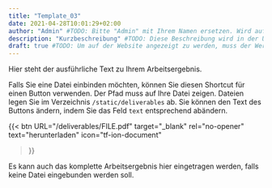 ```yaml
---
title: "Template_03"
date: 2021-04-28T10:01:29+02:00
author: "Admin" #TODO: Bitte "Admin" mit Ihrem Namen ersetzen. Wird auf der Website nicht angezeigt!
description: "Kurzbeschreibung" #TODO: Diese Beschreibung wird in der Übersicht aller Arbeitsergebnisse angezeigt.
draft: true #TODO: Um auf der Website angezeigt zu werden, muss der Wert auf "false" gesetzt werden.
---
```


Hier steht der ausführliche Text zu Ihrem Arbeitsergebnis. 

Falls Sie eine Datei einbinden möchten, können Sie diesen Shortcut für einen Button verwenden. Der Pfad muss auf Ihre Datei zeigen. Dateien legen Sie im Verzeichnis `/static/deliverables` ab. Sie können den Text des Buttons ändern, indem Sie das Feld `text` entsprechend abändern.

{{< btn
        URL="/deliverables/FILE.pdf"
        target="_blank"
        rel="no-opener"
        text="herunterladen"
        icon="tf-ion-document"
>}}

Es kann auch das komplette Arbeitsergebnis hier eingetragen werden, falls keine Datei eingebunden werden soll.
